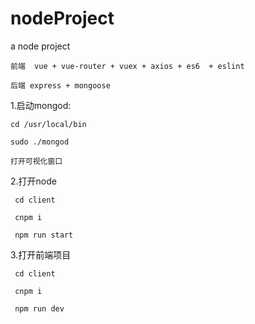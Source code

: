 # nodeProject
a node project 

	前端  vue + vue-router + vuex + axios + es6  + eslint

	后端 express + mongoose
	

1.启动mongod:

  	cd /usr/local/bin
  
  	sudo ./mongod
  
  	打开可视化窗口
  
2.打开node

 	 cd client
	 
	 cnpm i
  
 	 npm run start
  
3.打开前端项目

 	 cd client
	 
	 cnpm i
  
 	 npm run dev

